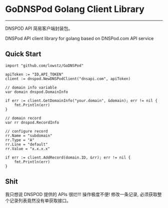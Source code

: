 # GoDNSPod Golang Client Library
--------------------------------

DNSPOD API 简易客户端封装包。

DNSPod API client library for golang based on DNSPod.com API service


## Quick Start

````
import "github.com/lowstz/GoDNSPod"

apiToken := "ID,API_TOKEN"
client := dnspod.NewDNSPodClient("dnsapi.com", apiToken)

// domain info variable
var domain dnspod.DomainInfo

if err := client.GetDomainInfo("your.domain", &domain); err != nil {
	fmt.Println(err)
}

// domain record
var rr dnspod.RecordInfo

// configure record
rr.Name = "subdomain"
rr.Type = "A"
rr.Line = "default"
rr.Value = "x.x.x.x"

if err := client.AddRecord(domain.ID, &rr); err != nil {
	fmt.Println(err)
}

````

## Shit

我只想说 DNSPOD 提供的 APIs 很烂!!! 操作极度不便! 修改一条记录, 必须获取整个记录列表竟然没有单获取接口。
